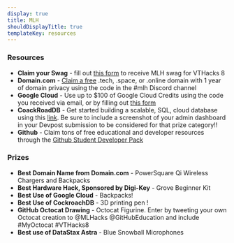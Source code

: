 ```yaml
---
display: true
title: MLH
shouldDisplayTitle: true
templateKey: resources
---
```

### Resources

* **Claim your Swag** - fill out [this form](http://hackp.ac/Address) to receive MLH swag for VTHacks 8 
* **Domain.com** - [Claim a free](http://hackp.ac/domain) .tech, .space, or .online domain with 1 year of domain privacy using the code in the #mlh Discord channel 
* **Google Cloud** - Use up to $100 of Google Cloud Credits using the code you received via email, or by filling out [this form](http://hackp.ac/GoogleCloudCredits)
* **CoackRoadDB** - Get started building a scalable, SQL, cloud database using this [link](http://hackp.ac/CockroachDB). Be sure to include a screenshot of your admin dashboard in your Devpost submission to be considered for that prize category!!
* **Github** - Claim tons of free educational and developer resources through the [Github Student Developer Pack](http://hackp.ac/github)

### Prizes

* **Best Domain Name from Domain.com** - PowerSquare Qi Wireless Chargers and Backpacks 
* **Best Hardware Hack, Sponsored by Digi-Key** - Grove Beginner Kit 
* **Best Use of Google Cloud** - Backpacks!
* **Best Use of CockroachDB** - 3D printing pen ! 
* **GitHub Octocat Drawing** - Octocat Figurine. Enter by tweeting your own Octocat creation to @MLHacks @GitHubEducation and include #MyOctocat #VTHacks8
* **Best use of DataStax Astra** -  Blue Snowball Microphones